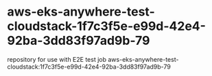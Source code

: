 # aws-eks-anywhere-test-cloudstack-1f7c3f5e-e99d-42e4-92ba-3dd83f97ad9b-79
repository for use with E2E test job aws-eks-anywhere-test-cloudstack:1f7c3f5e-e99d-42e4-92ba-3dd83f97ad9b-79
